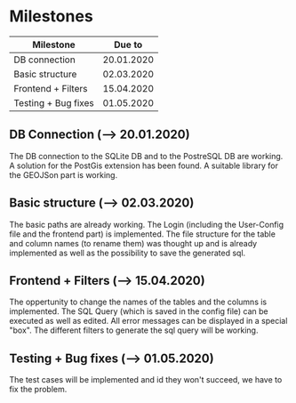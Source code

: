 # Milestones

| Milestone             | Due to        | 
| -------------         |:-------------:| 
| DB connection         | 20.01.2020    | 
| Basic structure       | 02.03.2020    | 
| Frontend + Filters    | 15.04.2020    | 
| Testing + Bug fixes   | 01.05.2020    |

## DB Connection (--> 20.01.2020)
The DB connection to the SQLite DB and to the PostreSQL DB are working. A solution for the PostGis extension has been found. A suitable library for the GEOJSon part is working. 

## Basic structure (--> 02.03.2020)
The basic paths are already working. The Login (including the User-Config file and the frontend part) is implemented. The file structure for the table and column names (to rename them) was thought up and is already implemented as well as the possibility to save the generated sql.

## Frontend + Filters (--> 15.04.2020)
The oppertunity to change the names of the tables and the columns is implemented. The SQL Query (which is saved in the config file) can be executed as well as edited. All error messages can be displayed in a special "box". The different filters to generate the sql query will be working.

## Testing + Bug fixes (--> 01.05.2020)
The test cases will be implemented and id they won't succeed, we have to fix the problem.